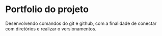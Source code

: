 # Portfolio do projeto

Desenvolvendo comandos do git e github, com a finalidade de conectar com diretórios e realizar o versionamentos.
